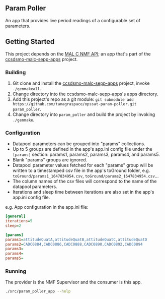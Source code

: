 ## Param Poller
An app that provides live period readings of a configurable set of parameters.

## Getting Started
This project depends on the [MAL C NMF API](https://github.com/tanagraspace/ccsdsmo-malc-sepp-apps/tree/opssat/apps/nmfapi_c); an app that's part of the [ccsdsmo-malc-sepp-apps](https://github.com/tanagraspace/ccsdsmo-malc-sepp-apps) project.

### Building
1. Git clone and install the [ccsdsmo-malc-sepp-apps](https://github.com/tanagraspace/ccsdsmo-malc-sepp-apps) project, invoke `./genmakeall`.
2. Change directory into the ccsdsmo-malc-sepp-apps's apps directory.
3. Add this project's repo as a git module: `git submodule add https://github.com/tanagraspace/opssat-param-poller.git param_poller`.
4. Change directory into `param_poller` and build the project by invoking `./genmake`.

### Configuration
- Datapool parameters can be grouped into "params" collections.
- Up to 5 groups are defined in the app's app.ini config file under the `[params]` section: params1, params2, params3, params4, and params5.
- Blank "params" groups are ignored.
- Datapool parameter values fetched for each "params" group will be written to a timestamped csv file in the app's toGround folder, e.g. `toGround/params1_1647834954.csv`, `toGround/params2_1647834954.csv`...
- The column names of the csv files will correspond to the name of the datapool parameters.
- Iterations and sleep time between iterations are also set in the app's app.ini config file.

e.g. App configuration in the app.ini file:

```ini
[general]
iterations=5
sleep=2

[params]
params1=attitudeQuatA,attitudeQuatB,attitudeQuatC,attitudeQuatD
params2=CADC0884,CADC0886,CADC0888,CADC0890,CADC0892,CADC0894
params3=
params4=
params5=
```

### Running

The provider is the NMF Supervisor and the consumer is this app.

```bash
./src/param_poller_app --help
```